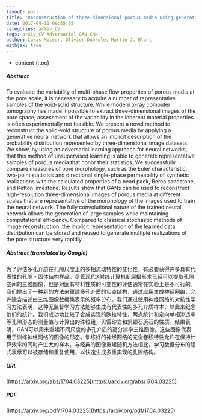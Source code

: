 ```yaml
---
layout: post
title: "Reconstruction of three-dimensional porous media using generative adversarial neural networks"
date: 2017-04-11 09:55:55
categories: arXiv_CV
tags: arXiv_CV Adversarial GAN CNN
author: Lukas Mosser, Olivier Dubrule, Martin J. Blunt
mathjax: true
---
```


* content
{:toc}

##### Abstract
To evaluate the variability of multi-phase flow properties of porous media at the pore scale, it is necessary to acquire a number of representative samples of the void-solid structure. While modern x-ray computer tomography has made it possible to extract three-dimensional images of the pore space, assessment of the variability in the inherent material properties is often experimentally not feasible. We present a novel method to reconstruct the solid-void structure of porous media by applying a generative neural network that allows an implicit description of the probability distribution represented by three-dimensional image datasets. We show, by using an adversarial learning approach for neural networks, that this method of unsupervised learning is able to generate representative samples of porous media that honor their statistics. We successfully compare measures of pore morphology, such as the Euler characteristic, two-point statistics and directional single-phase permeability of synthetic realizations with the calculated properties of a bead pack, Berea sandstone, and Ketton limestone. Results show that GANs can be used to reconstruct high-resolution three-dimensional images of porous media at different scales that are representative of the morphology of the images used to train the neural network. The fully convolutional nature of the trained neural network allows the generation of large samples while maintaining computational efficiency. Compared to classical stochastic methods of image reconstruction, the implicit representation of the learned data distribution can be stored and reused to generate multiple realizations of the pore structure very rapidly.

##### Abstract (translated by Google)
为了评估多孔介质在孔隙尺度上的多相流动特性的变化性，有必要获得许多具有代表性的孔隙 - 固体结构样品。尽管现代X射线计算机断层摄影术已经可以提取孔隙空间的三维图像，但是对固有材料性质的可变性的评估通常在实验上是不可行的。我们提出了一种新的方法来重建多孔介质的实空结构，通过应用生成神经网络，允许隐含描述由三维图像数据集表示的概率分布。我们通过使用神经网络的对抗性学习方法表明，这种无监督学习方法能够生成有代表性的多孔介质样本，以此来纪念他们的统计。我们成功地比较了合成实现的欧拉特性，两点统计和定向单相渗透率等孔隙形态的测量值与计算出的珠粒组，贝雷砂岩和凯顿石灰石的性质。结果表明，GAN可以用来重建不同尺度的多孔介质的高分辨率三维图像，这些图像代表用于训练神经网络的图像的形态。训练好的神经网络的完全卷积特性允许在保持计算效率的同时产生大的样本。与经典的图像重建随机方法相比，学习数据分布的隐式表示可以被存储和重复使用，以快速生成多重实现的孔隙结构。

##### URL
[https://arxiv.org/abs/1704.03225](https://arxiv.org/abs/1704.03225)

##### PDF
[https://arxiv.org/pdf/1704.03225](https://arxiv.org/pdf/1704.03225)

